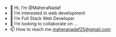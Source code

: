 - 👋 Hi, I’m @MaheraNadaf
- 👀 I’m interested in web development 
- 🌱 I’m Full Stack Web Developer
- 💞️ I’m looking to collaborate on ...
- 📫 How to reach me maheranadaf25@gmail.com

<!---
MaheraNadaf/MaheraNadaf is a ✨ special ✨ repository because its `README.md` (this file) appears on your GitHub profile.
You can click the Preview link to take a look at your changes.
--->
